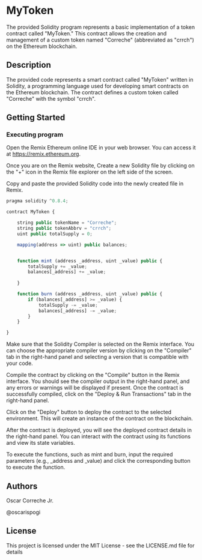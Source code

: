 # MyToken

The provided Solidity program represents a basic implementation of a token contract called "MyToken." This contract allows the creation and management of a custom token named "Correche" (abbreviated as "crrch") on the Ethereum blockchain.

## Description

The provided code represents a smart contract called "MyToken" written in Solidity, a programming language used for developing smart contracts on the Ethereum blockchain. The contract defines a custom token called "Correche" with the symbol "crrch".

## Getting Started

### Executing program

Open the Remix Ethereum online IDE in your web browser. You can access it at https://remix.ethereum.org.

Once you are on the Remix website, Create a new Solidity file by clicking on the "+" icon in the Remix file explorer on the left side of the screen.

Copy and paste the provided Solidity code into the newly created file in Remix.

```javascript
pragma solidity ^0.8.4;

contract MyToken {

    string public tokenName = "Correche";
    string public tokenAbbrv = "crrch";
    uint public totalSupply = 0;

    mapping(address => uint) public balances;


    function mint (address _address, uint _value) public {
        totalSupply += _value;
        balances[_address] += _value;
    
    }

    function burn (address _address, uint _value) public {
        if (balances[_address] >= _value) {
            totalSupply -= _value;
            balances[_address] -= _value;
        }
    }

}

```
Make sure that the Solidity Compiler is selected on the Remix interface. You can choose the appropriate compiler version by clicking on the "Compiler" tab in the right-hand panel and selecting a version that is compatible with your code.

Compile the contract by clicking on the "Compile" button in the Remix interface. You should see the compiler output in the right-hand panel, and any errors or warnings will be displayed if present.
Once the contract is successfully compiled, click on the "Deploy & Run Transactions" tab in the right-hand panel.

Click on the "Deploy" button to deploy the contract to the selected environment. This will create an instance of the contract on the blockchain.

After the contract is deployed, you will see the deployed contract details in the right-hand panel. You can interact with the contract using its functions and view its state variables.

To execute the functions, such as mint and burn, input the required parameters (e.g., _address and _value) and click the corresponding button to execute the function.

## Authors

Oscar Correche Jr.

@oscarispogi


## License

This project is licensed under the MIT License - see the LICENSE.md file for details
